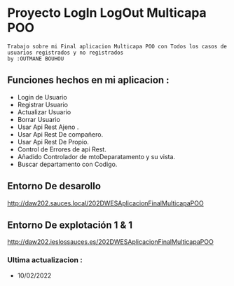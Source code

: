 # Proyecto LogIn LogOut Multicapa POO

```
Trabajo sobre mi Final aplicacion Multicapa POO con Todos los casos de usuarios registrados y no registrados
by :OUTMANE BOUHOU
```

## Funciones hechos en mi aplicacion  :
- Login de Usuario
- Registrar Usuario
- Actualizar Usuario
- Borrar Usuario
- Usar Api Rest Ajeno .
- Usar Api Rest De compañero.
- Usar Api Rest De Propio.
- Control de Errores de api Rest.
- Añadido Controlador de mtoDeparatamento y su vista.
- Buscar departamento con Codigo.

## Entorno  De desarollo
 http://daw202.sauces.local/202DWESAplicacionFinalMulticapaPOO

## Entorno  De explotación 1 & 1
 http://daw202.ieslossauces.es/202DWESAplicacionFinalMulticapaPOO

### Ultima actualizacion :
* 10/02/2022
